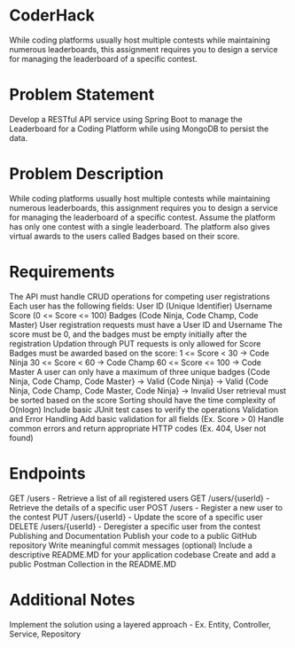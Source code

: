 # CoderHack

While coding platforms usually host multiple contests while maintaining numerous leaderboards, this assignment requires you to design a service for managing the leaderboard of a specific contest.

# Problem Statement

Develop a RESTful API service using Spring Boot to manage the Leaderboard for a Coding Platform while using MongoDB to persist the data.

# Problem Description

While coding platforms usually host multiple contests while maintaining numerous leaderboards, this assignment requires you to design a service for managing the leaderboard of a specific contest. Assume the platform has only one contest with a single leaderboard. The platform also gives virtual awards to the users called Badges based on their score. 

# Requirements

The API must handle CRUD operations for competing user registrations
Each user has the following fields: 
User ID (Unique Identifier)
Username
Score (0 <= Score <= 100)
Badges (Code Ninja, Code Champ, Code Master)
User registration requests must have a User ID and Username
The score must be 0, and the badges must be empty initially after the registration
Updation through PUT requests is only allowed for Score
Badges must be awarded based on the score:
1 <= Score < 30 -> Code Ninja
30 <= Score < 60 -> Code Champ
60 <= Score <= 100 -> Code Master
A user can only have a maximum of three unique badges
{Code Ninja, Code Champ, Code Master} -> Valid
{Code Ninja} -> Valid
{Code Ninja, Code Champ, Code Master, Code Ninja} -> Invalid
User retrieval must be sorted based on the score
Sorting should have the time complexity of O(nlogn)
Include basic JUnit test cases to verify the operations
Validation and Error Handling
Add basic validation for all fields (Ex. Score > 0)
Handle common errors and return appropriate HTTP codes (Ex. 404, User not found)

# Endpoints

GET /users - Retrieve a list of all registered users
GET /users/{userId} - Retrieve the details of a specific user
POST /users - Register a new user to the contest
PUT /users/{userId} - Update the score of a specific user
DELETE /users/{userId} - Deregister a specific user from the contest
Publishing and Documentation
Publish your code to a public GitHub repository
Write meaningful commit messages (optional)
Include a descriptive README.MD for your application codebase
Create and add a public Postman Collection in the README.MD

# Additional Notes

Implement the solution using a layered approach - Ex. Entity, Controller, Service, Repository
